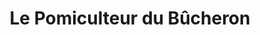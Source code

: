 ---
title: "Le Pomiculteur du Bûcheron"
url: /saint-joseph-du-lac/le-pomiculteur-du-bucheron/
shop: Hofladen
---